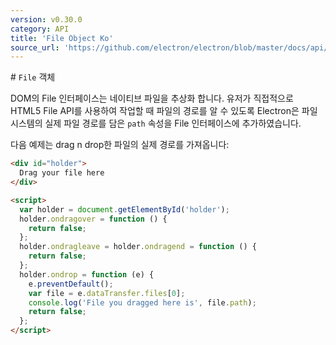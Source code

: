 ```yaml
---
version: v0.30.0
category: API
title: 'File Object Ko'
source_url: 'https://github.com/electron/electron/blob/master/docs/api/file-object-ko.md'
---
```


﻿# `File` 객체

DOM의 File 인터페이스는 네이티브 파일을 추상화 합니다. 유저가 직접적으로 HTML5 File API를 사용하여 작업할 때 파일의 경로를
알 수 있도록 Electron은 파일시스템의 실제 파일 경로를 담은 `path` 속성을 File 인터페이스에 추가하였습니다.

다음 예제는 drag n drop한 파일의 실제 경로를 가져옵니다:

```html
<div id="holder">
  Drag your file here
</div>

<script>
  var holder = document.getElementById('holder');
  holder.ondragover = function () {
    return false;
  };
  holder.ondragleave = holder.ondragend = function () {
    return false;
  };
  holder.ondrop = function (e) {
    e.preventDefault();
    var file = e.dataTransfer.files[0];
    console.log('File you dragged here is', file.path);
    return false;
  };
</script>
```
